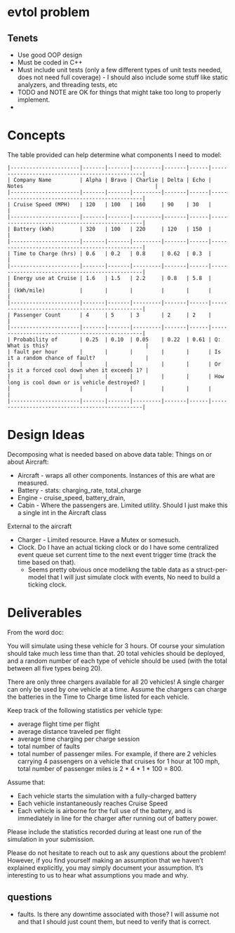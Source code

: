 # evtol problem


## Tenets
- Use good OOP design
- Must be coded in C++
- Must include unit tests (only a few different types of unit tests needed, does not need full coverage) - I should also include some stuff like static analyzers, and threading tests, etc
- TODO and NOTE are OK for things that might take too long to properly implement.
-

# Concepts

The table provided can help determine what components I need to model:

```
|----------------------|-------|-------|---------|-------|------|------------------------------------------------|
| Company Name         | Alpha | Bravo | Charlie | Delta | Echo | Notes                                          |
|----------------------|-------|-------|---------|-------|------|------------------------------------------------|
| Cruise Speed (MPH)   | 120   | 100   | 160     | 90    | 30   |                                                |
|----------------------|-------|-------|---------|-------|------|------------------------------------------------|
| Battery (kWh)        | 320   | 100   | 220     | 120   | 150  |                                                |
|----------------------|-------|-------|---------|-------|------|------------------------------------------------|
| Time to Charge (hrs) | 0.6   | 0.2   | 0.8     | 0.62  | 0.3  |                                                |
|----------------------|-------|-------|---------|-------|------|------------------------------------------------|
| Energy use at Cruise | 1.6   | 1.5   | 2.2     | 0.8   | 5.8  |                                                |
| (kWh/mile)           |       |       |         |       |      |                                                |
|----------------------|-------|-------|---------|-------|------|------------------------------------------------|
| Passenger Count      | 4     | 5     | 3       | 2     | 2    |                                                |
|----------------------|-------|-------|---------|-------|------|------------------------------------------------|
| Probability of       | 0.25  | 0.10  | 0.05    | 0.22  | 0.61 | Q: What is this?                               |
| fault per hour       |       |       |         |       |      | Is it a random chance of fault?                |
|                      |       |       |         |       |      | Or is it a forced cool down when it exceeds 1? |
|                      |       |       |         |       |      | How long is cool down or is vehicle destroyed? |
|                      |       |       |         |       |      |                                                |
|----------------------|-------|-------|---------|-------|------|------------------------------------------------|
```
# Design Ideas

Decomposing what is needed based on above data table:
Things on or about Aircraft:
- Aircraft - wraps all other components. Instances of this are what are measured.
- Battery - stats: charging_rate, total_charge
- Engine - cruise_speed, battery_drain,
- Cabin - Where the passengers are. Limited utility. Should I just make this a single int in the Aircraft class


External to the aircraft
- Charger - Limited resource. Have a Mutex or somesuch.
- Clock. Do I have an actual ticking clock or do I have some centralized event queue set current time to the next event trigger time (track the time based on that).
  - Seems pretty obvious once modelikng the table data as a struct-per-model that I will just simulate clock with events, No need to build a ticking clock.


# Deliverables
From the word doc:

You will simulate using these vehicle for 3 hours. Of course your simulation should take much less time than that. 20 total vehicles should be deployed, and a random number of each type of vehicle should be used (with the total between all five types being 20).

There are only three chargers available for all 20 vehicles! A single charger can only be used by one vehicle at a time. Assume the chargers can charge the batteries in the Time to Charge time listed for each vehicle.

Keep track of the following statistics per vehicle type:
- average flight time per flight
- average distance traveled per flight
- average time charging per charge session
- total number of faults
- total number of passenger miles.
  For example, if there are 2 vehicles carrying 4 passengers on a vehicle that cruises    for 1 hour at 100 mph, total number of passenger miles is 2 * 4 * 1 * 100 = 800.

Assume that:
- Each vehicle starts the simulation with a fully-charged battery
- Each vehicle instantaneously reaches Cruise Speed
- Each vehicle is airborne for the full use of the battery, and is immediately in line for the charger after running out of battery power.

Please include the statistics recorded during at least one run of the simulation in your submission.

Please do not hesitate to reach out to ask any questions about the problem! However, if you find yourself making an assumption that we haven’t explained explicitly, you may simply document your assumption. It’s interesting to us to hear what assumptions you made and why.

## questions
- faults. Is there any downtime associated with those? I will assume not and that I should just count them, but need to verify that is correct.

